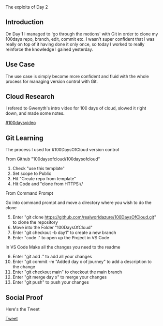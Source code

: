 <!-- This template removes the micro tutorial for a quicker post and removes images for a full template check out the 000-DAY-ARTICLE-LONG-TEMPLATE.MD-->

The exploits of Day 2

## Introduction

On Day 1 I managed to 'go through the motions' with Git in order to clone my 100days repo, branch, edit, commit etc. I wasn't super confident that I was really on top of it having done it only once,  so today I worked to really reinforce the knowledge I gained yesterday.

## Use Case

The use case is simply become more confident and fluid with the whole process for managing version control with Git.

## Cloud Research

I refered to Gwenyth's intro video for 100 days of cloud, slowed it right down, and made some notes.

[#100daysvideo](https://youtu.be/smA_MGTgcYM)


## Git Learning
The process I used for #100DaysOfCloud version control

From Github "100daysofcloud/100daysofcloud"
1. Check "use this template"
2. Set scope to Public
3. Hit "Create repo from template"
4. Hit Code and "clone from HTTPS://

From Command Prompt

Go into command prompt and move a directory where you wish to do the clone

5. Enter "git clone <https://github.com/realworldazure/100DaysOfCloud.git>" to clone the repository
6. Move into the Folder "100DaysOfCloud"
7. Enter "git checkout -b day1" to create a new branch
8. Enter "code ." to open up the Project in VS Code

In VS Code Make all the changes you need to the readme

9. Enter "git add ." to add all your changes
10. Enter "git commit -m  "Added day x of journey" to add a description to the change
11. Enter "git checkout main" to checkout the main branch
12. Enter "git merge day x" to merge your changes
13. Enter "git push" to push your changes

## Social Proof

Here's the Tweet

[Tweet](https://twitter.com/stalbansdaz/status/1312474364890161152)
